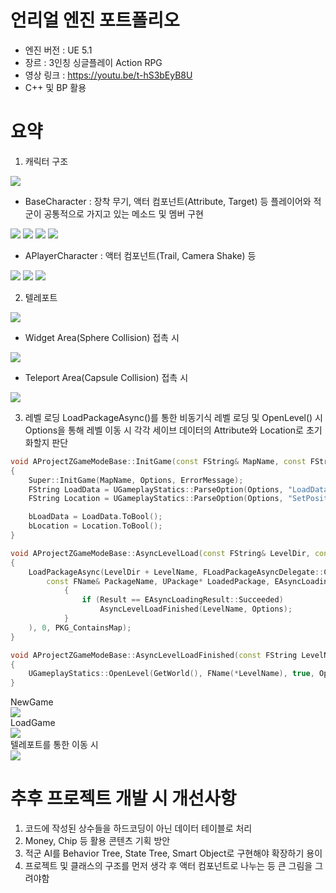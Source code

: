 # 언리얼 엔진 포트폴리오
- 엔진 버전 : UE 5.1
- 장르 : 3인칭 싱글플레이 Action RPG
- 영상 링크 : https://youtu.be/t-hS3bEyB8U
- C++ 및 BP 활용


# 요약
1. 캐릭터 구조<br>
<img src="https://user-images.githubusercontent.com/45356392/227791166-aafcac46-6699-4e42-af3c-badfdc6a1705.png"/>

- BaseCharacter : 장착 무기, 액터 컴포넌트(Attribute, Target) 등 플레이어와 적군이 공통적으로 가지고 있는 메소드 및 멤버 구현
<img src="https://user-images.githubusercontent.com/45356392/227845605-8c1b3977-867f-45c4-8178-e7745d084fae.png"/>

<img src="https://user-images.githubusercontent.com/45356392/227845848-05e00c63-7469-4d50-8c17-6752cbb20bb8.png"/>
<img src="https://user-images.githubusercontent.com/45356392/227846044-9689ad84-fb79-4d65-8d4b-28385b265c4a.png"/>
<img src="https://user-images.githubusercontent.com/45356392/227845917-4b1db849-5b3c-4008-9a61-fcb513479817.png"/>

- APlayerCharacter : 액터 컴포넌트(Trail, Camera Shake) 등
<img src="https://user-images.githubusercontent.com/45356392/227848912-14fb3964-c408-49e6-ac82-e26f5acf9bc2.png"/>
<img src="https://user-images.githubusercontent.com/45356392/227849192-298e329b-1169-40de-b95e-0828ff4fbfa3.gif"/>
<img src="https://user-images.githubusercontent.com/45356392/227848577-b5c472ae-b60a-4267-9b76-7f72af5f6645.gif"/>

2. 텔레포트
<img src="https://user-images.githubusercontent.com/45356392/227851113-9d6ccdfc-9f75-49a0-99e8-6ed9e7808e60.png"/>

- Widget Area(Sphere Collision) 접촉 시
<img src="https://user-images.githubusercontent.com/45356392/227850714-54ef9891-5d56-4b0a-a982-2a1b3f3fb779.gif"/>

- Teleport Area(Capsule Collision) 접촉 시
<img src="https://user-images.githubusercontent.com/45356392/227850722-fa121e97-1780-46a9-a0b1-eccaab93dfaf.gif"/>


3. 레벨 로딩
LoadPackageAsync()를 통한 비동기식 레벨 로딩 및 OpenLevel() 시 Options을 통해 레벨 이동 시 각각 세이브 데이터의 Attribute와 Location로 초기화할지 판단
``` cpp
void AProjectZGameModeBase::InitGame(const FString& MapName, const FString& Options, FString& ErrorMessage)
{
	Super::InitGame(MapName, Options, ErrorMessage);
	FString LoadData = UGameplayStatics::ParseOption(Options, "LoadData");
	FString Location = UGameplayStatics::ParseOption(Options, "SetPosition");

	bLoadData = LoadData.ToBool();
	bLocation = Location.ToBool();
}

void AProjectZGameModeBase::AsyncLevelLoad(const FString& LevelDir, const FString& LevelName, const FString& Options)
{
	LoadPackageAsync(LevelDir + LevelName, FLoadPackageAsyncDelegate::CreateLambda([=](
		const FName& PackageName, UPackage* LoadedPackage, EAsyncLoadingResult::Type Result)
			{
				if (Result == EAsyncLoadingResult::Succeeded)
					AsyncLevelLoadFinished(LevelName, Options);
			}
	), 0, PKG_ContainsMap);
}

void AProjectZGameModeBase::AsyncLevelLoadFinished(const FString LevelName, const FString Options)
{
	UGameplayStatics::OpenLevel(GetWorld(), FName(*LevelName), true, Options);
}
```
NewGame<br>
<img src="https://user-images.githubusercontent.com/45356392/227853652-9e8e0fb1-00ab-4c3e-9b3e-4bce640784c0.png"/>
<br>LoadGame<br>
<img src="https://user-images.githubusercontent.com/45356392/227853674-7e7353ce-4523-4ea1-98d8-f2e95048ae5b.png"/>
<br>텔레포트를 통한 이동 시<br>
<img src="https://user-images.githubusercontent.com/45356392/227854152-61d5a68a-4791-4d55-bdb0-a0b5756f5e51.png"/>

# 추후 프로젝트 개발 시 개선사항
1. 코드에 작성된 상수들을 하드코딩이 아닌 데이터 테이블로 처리
2. Money, Chip 등 활용 콘텐츠 기획 방안
3. 적군 AI를 Behavior Tree, State Tree, Smart Object로 구현해야 확장하기 용이
4. 프로젝트 및 클래스의 구조를 먼저 생각 후 액터 컴포넌트로 나누는 등 큰 그림을 그려야함
